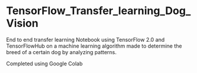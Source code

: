 # TensorFlow_Transfer_learning_Dog_Vision
End to end transfer learning Notebook using TensorFlow 2.0 and TensorFlowHub on a machine learning algorithm made to determine the breed of a certain dog by analyzing patterns.

Completed using Google Colab
